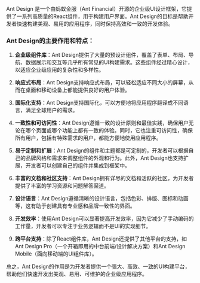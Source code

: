 Ant Design 是一个由蚂蚁金服（Ant Financial）开源的企业级UI设计框架，它提供了一系列高质量的React组件，用于构建用户界面。Ant Design的目标是帮助开发者快速构建美观、易用的应用程序，同时保持高效和一致的开发体验。

### Ant Design的主要作用和特点：

1. **企业级组件库**：Ant Design提供了大量的预设计组件，覆盖了表单、布局、导航、数据展示和交互等几乎所有常见的UI构建需求。这些组件经过精心设计，以适应企业级应用的复杂性和多样性。

2. **响应式布局**：Ant Design支持响应式布局，可以轻松适应不同大小的屏幕，从而在桌面和移动设备上都能提供良好的用户体验。

3. **国际化支持**：Ant Design支持国际化，可以方便地将应用程序翻译成不同语言，满足全球用户的需求。

4. **一致性和可访问性**：Ant Design遵循一致的设计原则和最佳实践，确保用户无论在哪个页面或哪个功能上都有一致的体验。同时，它也注重可访问性，确保所有用户，包括有特殊需求的用户，都能方便地使用应用程序。

5. **易于定制和扩展**：Ant Design的组件和主题都是可定制的，开发者可以根据自己的品牌风格和需求来调整组件的外观和行为。此外，Ant Design也支持扩展，开发者可以创建自己的组件并集成到框架中。

6. **丰富的文档和社区支持**：Ant Design拥有详尽的文档和活跃的社区，为开发者提供了丰富的学习资源和问题解答渠道。

7. **设计语言**：Ant Design遵循清晰的设计语言，包括色彩、排版、图标和动画等，这有助于创建具有专业感和品牌一致性的界面。

8. **开发效率**：使用Ant Design可以显著提高开发效率，因为它减少了手动编码的工作量，开发者可以专注于业务逻辑而不是UI的实现细节。

9. **跨平台支持**：除了React组件库，Ant Design还提供了其他平台的支持，如Ant Design Pro（一个开箱即用的中台前端/设计解决方案）和Ant Design Mobile（面向移动端的UI组件库）。

总之，Ant Design的作用是为开发者提供一个强大、高效、一致的UI构建平台，帮助他们快速开发出美观、易用、可维护的企业级应用程序。